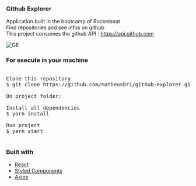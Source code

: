 ﻿### Github Explorer

Application built in the bootcamp of Rocketseat
<br>
Find repositories and see infos on github
<br>
This project consumes the github API : https://api.github.com
<br>

![GE](https://user-images.githubusercontent.com/28275815/83973082-531cc800-a8ba-11ea-8322-3e8da4724bad.png)

### For execute in your machine
<pre>

Clone this repository
$ git clone https://github.com/matheusbr1/github-explorer.git

On project folder:

Install all dependencies
$ yarn install

Run project
$ yarn start

</pre>
### Built with
<ul>
  <li><a href="https://reactjs.org/">React</a></li>
  <li><a href="https://styled-components.com/">Styled Components</a></li>
  <li><a href="https://github.com/axios/axios">Axios</a></li>
<ul>
